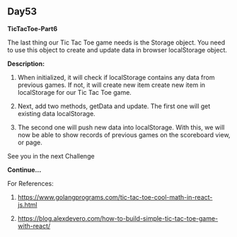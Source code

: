 ## Day53

**TicTacToe-Part6**

The last thing our Tic Tac Toe game needs is the Storage object. 
You need to use this object to create and update data in browser
localStorage object.

**Description:**

1. When initialized, it will check if localStorage contains any data 
from previous games. If not, it will create new item create new item 
in localStorage for our Tic Tac Toe game.

2. Next, add two methods, getData and update. The first one will get existing data localStorage.

3. The second one will push new data into localStorage. With this, we will
now be able to show records of previous games on the scoreboard view, or page.

See you in the next Challenge

**Continue...**

For References: 

1. https://www.golangprograms.com/tic-tac-toe-cool-math-in-react-js.html

2. https://blog.alexdevero.com/how-to-build-simple-tic-tac-toe-game-with-react/
